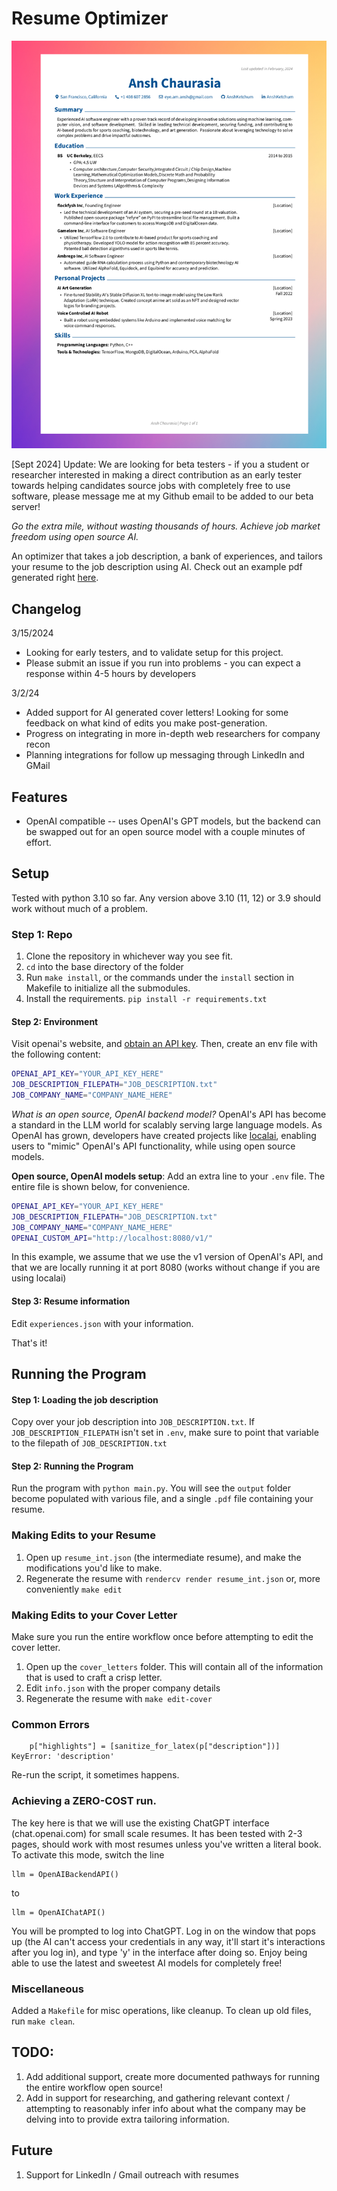 # Resume Optimizer
![](resume.png)

[Sept 2024] Update: We are looking for beta testers - if you a student or researcher interested in making a direct contribution as an early tester towards helping candidates source jobs with completely free to use software, please message me at my Github email to be added to our beta server!  

*Go the extra mile, without wasting thousands of hours. Achieve job market freedom using open source AI.*

An optimizer that takes a job description, a bank of experiences, and tailors your resume to the job description using AI. Check out an example pdf generated right [here](Ansh_Chaurasia_CV.pdf).

## Changelog
3/15/2024
- Looking for early testers, and to validate setup for this project.
- Please submit an issue if you run into problems - you can expect a response within 4-5 hours by developers

3/2/24
- Added support for AI generated cover letters! Looking for some feedback on what kind of edits you make post-generation.
- Progress on integrating in more in-depth web researchers for company recon
- Planning integrations for follow up messaging through LinkedIn and GMail  


## Features
- OpenAI compatible -- uses OpenAI's GPT models, but the backend can be swapped out
for an open source model with a couple minutes of effort.

## Setup
Tested with python 3.10 so far. Any version above 3.10 (11, 12) or 3.9 should work without much of a problem.

### Step 1: Repo
1. Clone the repository in whichever way you see fit.
2. `cd` into the base directory of the folder
3. Run `make install`, or the commands under the `install` section in Makefile to initialize
all the submodules.
4. Install the requirements. `pip install -r requirements.txt`

#### Step 2: Environment 

Visit openai's website, and [obtain an API key](https://www.youtube.com/watch?v=EQQjdwdVQ-M). Then, create an env file with the following content:
```bash
OPENAI_API_KEY="YOUR_API_KEY_HERE"
JOB_DESCRIPTION_FILEPATH="JOB_DESCRIPTION.txt"
JOB_COMPANY_NAME="COMPANY_NAME_HERE"
``` 

*What is an open source, OpenAI backend model?*
OpenAI's API has become a standard in the LLM world for scalably 
serving large language models. As OpenAI has grown, developers have created projects like [localai](asdfasfdhttps://github.com/mudler/LocalAI), enabling users to "mimic" OpenAI's API functionality, while using open source models.

**Open source, OpenAI models setup**: Add an extra line to your `.env` file. The entire file is shown below, for convenience.

```bash
OPENAI_API_KEY="YOUR_API_KEY_HERE"
JOB_DESCRIPTION_FILEPATH="JOB_DESCRIPTION.txt"
JOB_COMPANY_NAME="COMPANY_NAME_HERE"
OPENAI_CUSTOM_API="http://localhost:8080/v1/"
``` 
In this example, we assume that we use the v1 version of OpenAI's API, and that we are locally running it at port 8080 (works without change if you are using localai)

#### Step 3: Resume information
Edit `experiences.json` with your information.

That's it!

## Running the Program

#### Step 1: Loading the job description
Copy over your job description into `JOB_DESCRIPTION.txt`. If `JOB_DESCRIPTION_FILEPATH` isn't set in `.env`, make sure to point that variable to the filepath of `JOB_DESCRIPTION.txt`

#### Step 2: Running the Program
Run the program with `python main.py`. You will see the `output` folder become populated with various file, and a single `.pdf` file containing your resume.

### Making Edits to your Resume
1. Open up `resume_int.json` (the intermediate resume), and make the modifications you'd like to make.
2. Regenerate the resume with `rendercv render resume_int.json` or, more conveniently `make edit`

### Making Edits to your Cover Letter
Make sure you run the entire workflow once before attempting to edit the cover letter.

1. Open up the `cover_letters` folder. This will contain all of the information that is used to craft a crisp letter.
2. Edit `info.json` with the proper company details
3. Regenerate the resume with `make edit-cover`

### Common Errors
```
    p["highlights"] = [sanitize_for_latex(p["description"])]
KeyError: 'description'
```
Re-run the script, it sometimes happens.

### Achieving a ZERO-COST run. 
The key here is that we will use the existing ChatGPT interface (chat.openai.com) for small scale resumes. It has been tested with 2-3 pages, should work with most resumes unless you've written a literal book. To activate this mode, switch the line 

```
llm = OpenAIBackendAPI()
```
to 
```
llm = OpenAIChatAPI()
```
You will be prompted to log into ChatGPT. Log in on the window that pops up (the AI can't access your credentials in any way, it'll start it's interactions after you log in), and type 'y' in the interface after doing so. Enjoy being able to use the latest and sweetest AI models for completely free!
### Miscellaneous
Added a `Makefile` for misc operations, like cleanup. To clean up old files, run `make clean`.

## TODO:
1. Add additional support, create more documented pathways for running the entire workflow open source!
2. Add in support for researching, and gathering relevant context / attempting to reasonably infer info about what the company may be delving into to provide extra tailoring information.

## Future
1. Support for LinkedIn / Gmail outreach with resumes

